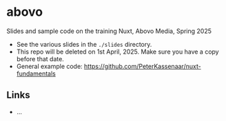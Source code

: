 # abovo
Slides and sample code on the training Nuxt, Abovo Media, Spring 2025

* See the various slides in the `./slides` directory. 
* This repo will be deleted on 1st April, 2025. Make sure you have a copy before that date.
* General example code: https://github.com/PeterKassenaar/nuxt-fundamentals


## Links
* ...
